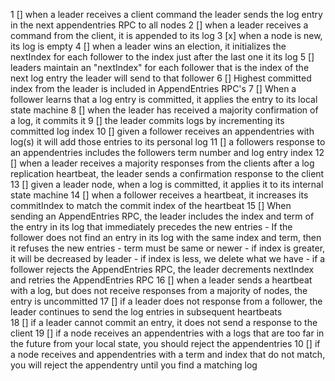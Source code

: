 1  [] when a leader receives a client command the leader sends the log entry in the next appendentries RPC to all nodes
2  [] when a leader receives a command from the client, it is appended to its log
3  [x] when a node is new, its log is empty
4  [] when a leader wins an election, it initializes the nextIndex for each follower to the index just after the last one it its log
5  [] leaders maintain an "nextIndex" for each follower that is the index of the next log entry the leader will send to that follower
6  [] Highest committed index from the leader is included in AppendEntries RPC's
7  [] When a follower learns that a log entry is committed, it applies the entry to its local state machine
8  [] when the leader has received a majority confirmation of a log, it commits it
9  [] the leader commits logs by incrementing its committed log index
10 [] given a follower receives an appendentries with log(s) it will add those entries to its personal log
11 [] a followers response to an appendentries includes the followers term number and log entry index
12 [] when a leader receives a majority responses from the clients after a log replication heartbeat, the leader sends a confirmation response to the client
13 [] given a leader node, when a log is committed, it applies it to its internal state machine
14 [] when a follower receives a heartbeat, it increases its commitIndex to match the commit index of the heartbeat
15 [] When sending an AppendEntries RPC, the leader includes the index and term of the entry in its log that immediately precedes the new entries
        - If the follower does not find an entry in its log with the same index and term, then it refuses the new entries
            - term must be same or newer
            - if index is greater, it will be decreased by leader
            - if index is less, we delete what we have
        - if a follower rejects the AppendEntries RPC, the leader decrements nextIndex and retries the AppendEntries RPC
16 [] when a leader sends a heartbeat with a log, but does not receive responses from a majority of nodes, the entry is uncommitted
17 [] if a leader does not response from a follower, the leader continues to send the log entries in subsequent heartbeats  
18 [] if a leader cannot commit an entry, it does not send a response to the client
19 [] if a node receives an appendentries with a logs that are too far in the future from your local state, you should reject the appendentries
10 [] if a node receives and appendentries with a term and index that do not match, you will reject the appendentry until you find a matching log 